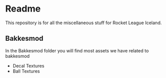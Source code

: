 # Readme

This repository is for all the miscellaneous stuff for Rocket League Iceland.

## Bakkesmod

In the Bakkesmod folder you will find most assets we have related to bakkesmod

 - Decal Textures
 - Ball Textures